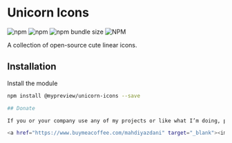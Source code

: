 # Unicorn Icons

![npm](https://img.shields.io/npm/dy/@mypreview/unicorn-icons) 
![npm](https://img.shields.io/npm/v/@mypreview/unicorn-icons?label=version)
![npm bundle size](https://img.shields.io/bundlephobia/minzip/@mypreview/unicorn-icons)
![NPM](https://img.shields.io/npm/l/@mypreview/unicorn-icons)

A collection of open-source cute linear icons.

## Installation

Install the module

```bash
npm install @mypreview/unicorn-icons --save

## Donate

If you or your company use any of my projects or like what I’m doing, please consider [making a donation](https://www.buymeacoffee.com/mahdiyazdani) so I can continue maintaining and evolving all my projects and new ones. I’m in this for the long run. 

<a href="https://www.buymeacoffee.com/mahdiyazdani" target="_blank"><img src="https://cdn.buymeacoffee.com/buttons/v2/default-yellow.png" alt="Buy Me A Coffee" width="165" height="40" /></a>
